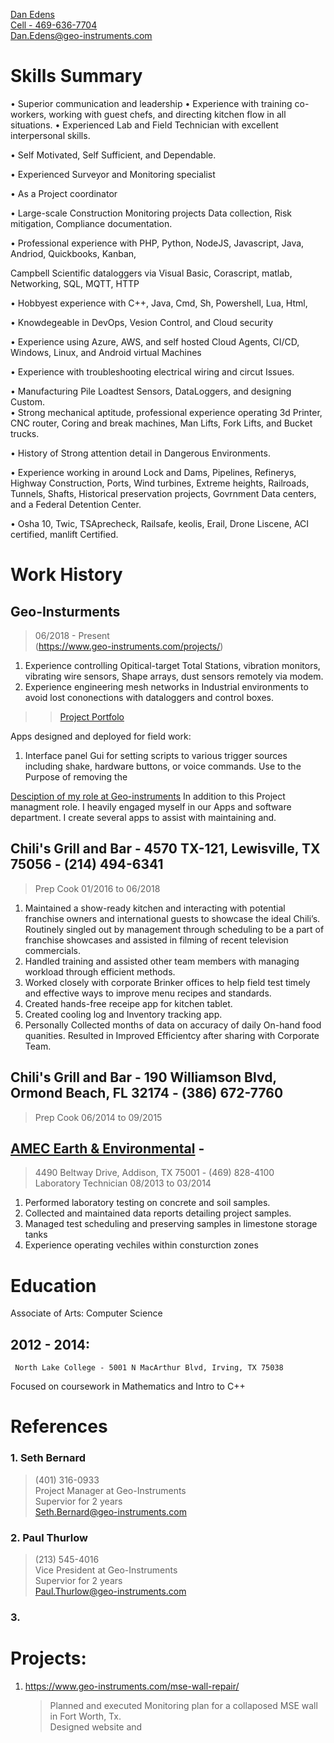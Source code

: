 

[Dan Edens](https://github.com/DanEdens)  
[Cell - 469-636-7704](4696267704)  
Dan.Edens@geo-instruments.com

# Skills Summary

• Superior communication and leadership
• Experience with training co-workers, working with guest chefs, and directing kitchen flow in all situations.
• Experienced Lab and Field Technician with excellent interpersonal skills. 

<!-- Motivated food industry worker offering over 5 years of experience in the food industry. 
Works in a timely and efficient manner to see tough jobs through to completion.
Standards for taste and quality, while maintaining profitable margins.
-->



• Self Motivated, Self Sufficient, and  Dependable.

• Experienced Surveyor and Monitoring specialist 

• As a Project coordinator

• Large-scale Construction Monitoring projects  Data collection, Risk mitigation, Compliance documentation. 

• Professional experience with PHP, Python, NodeJS, Javascript, Java, Andriod, Quickbooks, Kanban, 
  
  Campbell Scientific dataloggers via Visual Basic, Corascript, matlab, Networking, SQL, MQTT, HTTP


• Hobbyest experience with C++, Java, Cmd, Sh, Powershell, Lua, Html, 

• Knowdegeable in DevOps, Vesion Control, and Cloud security

• Experience using Azure, AWS, and self hosted Cloud Agents, CI/CD, Windows, Linux, and Android virtual Machines  

• Experience with troubleshooting electrical wiring and circut Issues.  

• Manufacturing Pile Loadtest Sensors, DataLoggers, and designing Custom.  
• Strong mechanical aptitude, professional experience operating 3d Printer, CNC router, Coring and break machines, Man Lifts, 
Fork Lifts, and Bucket trucks.

• History of Strong attention detail in Dangerous Environments. 

• Experience working in around Lock and Dams, Pipelines, Refinerys, Highway Construction, Ports, Wind turbines, Extreme heights, Railroads, Tunnels, Shafts, Historical preservation projects, Govrnment Data centers, and a Federal Detention Center.

• Osha 10, Twic, TSAprecheck, Railsafe, keolis, Erail, Drone Liscene, ACI certified, manlift Certified. 


# Work History
## Geo-Insturments 
> 06/2018 - Present  
(https://www.geo-instruments.com/projects/)


1. Experience controlling Opitical-target Total Stations, vibration monitors, vibrating wire sensors, Shape arrays, dust sensors remotely via modem. 
1. Experience engineering mesh networks in Industrial environments to avoid lost cononections with dataloggers and control boxes.


>> [Project Portfolo]()

Apps designed and deployed for field work:
1. Interface panel
    Gui for setting scripts to various trigger sources including shake, hardware buttons, or voice commands.
    Use to the Purpose of removing the 


[Desciption of my role at Geo-instruments](https://www.geo-instruments.com/implementing-geotechnical-monitoring-programs/)
In addition to this Project managment role. I heavily engaged myself in our Apps and software department. I create several apps to assist with maintaining and.  





## Chili's Grill and Bar - 4570 TX-121, Lewisville, TX 75056 - (214) 494-6341
> Prep Cook 01/2016 to 06/2018
1.  Maintained a show-ready kitchen and interacting with potential franchise owners and international
guests to showcase the ideal Chili’s. Routinely singled out by management through scheduling to be a
part of franchise showcases and assisted in filming of recent television commercials.
1.  Handled training and assisted other team members with managing workload through efficient methods.  
1.  Worked closely with corporate Brinker offices to help field test timely and effective ways to improve
menu recipes and standards.
1.  Created hands-free receipe app for kitchen tablet.
1.  Created cooling log and Inventory tracking app. 
1.  Personally Collected months of data on accuracy of daily On-hand food quanities. Resulted in Improved Efficientcy after sharing with Corporate Team.

## Chili's Grill and Bar - 190 Williamson Blvd, Ormond Beach, FL 32174 - (386) 672-7760
> Prep Cook 06/2014 to 09/2015  

## [AMEC Earth & Environmental]() - 
> 4490 Beltway Drive, Addison, TX 75001 - (469) 828-4100  
Laboratory Technician 08/2013 to 03/2014

1. Performed laboratory testing on concrete and soil samples.  
1. Collected and maintained data reports detailing project samples.  
1. Managed test scheduling and preserving samples in limestone storage tanks  
1. Experience operating vechiles within consturction zones  

# Education  
Associate of Arts: Computer Science  

## 2012 - 2014:  
     North Lake College - 5001 N MacArthur Blvd, Irving, TX 75038  
Focused on coursework in Mathematics and Intro to C++  


# References  

### 1. Seth Bernard  
> (401) 316-0933  
> Project Manager at Geo-Instruments  
> Supervior for 2 years  
> Seth.Bernard@geo-instruments.com  

### 2. Paul Thurlow  
> (213) 545-4016  
> Vice President at Geo-Instruments  
> Supervior for 2 years  
> Paul.Thurlow@geo-instruments.com  

### 3. 
> 
> 
> 
> 
  
<!-- Ryan Opelt  
Manager at Chili's Castle Hills, Known 2 years  
(214) 430-6289   -->
#  Projects:  
1. https://www.geo-instruments.com/mse-wall-repair/  
    > Planned and executed Monitoring plan for a collaposed MSE wall in Fort Worth, Tx.  
    >  Designed website and 